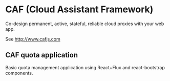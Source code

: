 # CAF (Cloud Assistant Framework)

Co-design permanent, active, stateful, reliable cloud proxies with your web app.

See http://www.cafjs.com 

## CAF quota application

Basic quota management application using React+Flux and react-bootstrap components.


